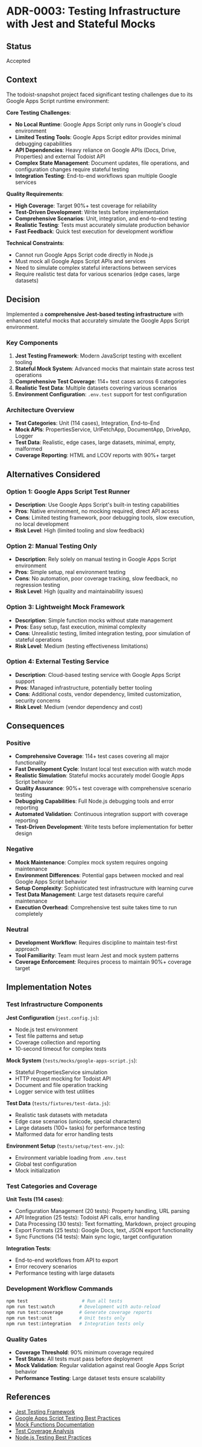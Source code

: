 # ADR-0003: Testing Infrastructure with Jest and Stateful Mocks

## Status
Accepted

## Context
The todoist-snapshot project faced significant testing challenges due to its Google Apps Script runtime environment:

**Core Testing Challenges**:
- **No Local Runtime**: Google Apps Script only runs in Google's cloud environment
- **Limited Testing Tools**: Google Apps Script editor provides minimal debugging capabilities
- **API Dependencies**: Heavy reliance on Google APIs (Docs, Drive, Properties) and external Todoist API
- **Complex State Management**: Document updates, file operations, and configuration changes require stateful testing
- **Integration Testing**: End-to-end workflows span multiple Google services

**Quality Requirements**:
- **High Coverage**: Target 90%+ test coverage for reliability
- **Test-Driven Development**: Write tests before implementation
- **Comprehensive Scenarios**: Unit, integration, and end-to-end testing
- **Realistic Testing**: Tests must accurately simulate production behavior
- **Fast Feedback**: Quick test execution for development workflow

**Technical Constraints**:
- Cannot run Google Apps Script code directly in Node.js
- Must mock all Google Apps Script APIs and services
- Need to simulate complex stateful interactions between services
- Require realistic test data for various scenarios (edge cases, large datasets)

## Decision
Implemented a **comprehensive Jest-based testing infrastructure** with enhanced stateful mocks that accurately simulate the Google Apps Script environment.

### Key Components
1. **Jest Testing Framework**: Modern JavaScript testing with excellent tooling
2. **Stateful Mock System**: Advanced mocks that maintain state across test operations
3. **Comprehensive Test Coverage**: 114+ test cases across 6 categories
4. **Realistic Test Data**: Multiple datasets covering various scenarios
5. **Environment Configuration**: `.env.test` support for test configuration

### Architecture Overview
- **Test Categories**: Unit (114 cases), Integration, End-to-End
- **Mock APIs**: PropertiesService, UrlFetchApp, DocumentApp, DriveApp, Logger
- **Test Data**: Realistic, edge cases, large datasets, minimal, empty, malformed
- **Coverage Reporting**: HTML and LCOV reports with 90%+ target

## Alternatives Considered

### Option 1: Google Apps Script Test Runner
- **Description**: Use Google Apps Script's built-in testing capabilities
- **Pros**: Native environment, no mocking required, direct API access
- **Cons**: Limited testing framework, poor debugging tools, slow execution, no local development
- **Risk Level**: High (limited tooling and slow feedback)

### Option 2: Manual Testing Only
- **Description**: Rely solely on manual testing in Google Apps Script environment
- **Pros**: Simple setup, real environment testing
- **Cons**: No automation, poor coverage tracking, slow feedback, no regression testing
- **Risk Level**: High (quality and maintainability issues)

### Option 3: Lightweight Mock Framework
- **Description**: Simple function mocks without state management
- **Pros**: Easy setup, fast execution, minimal complexity
- **Cons**: Unrealistic testing, limited integration testing, poor simulation of stateful operations
- **Risk Level**: Medium (testing effectiveness limitations)

### Option 4: External Testing Service
- **Description**: Cloud-based testing service with Google Apps Script support
- **Pros**: Managed infrastructure, potentially better tooling
- **Cons**: Additional costs, vendor dependency, limited customization, security concerns
- **Risk Level**: Medium (vendor dependency and cost)

## Consequences

### Positive
- **Comprehensive Coverage**: 114+ test cases covering all major functionality
- **Fast Development Cycle**: Instant local test execution with watch mode
- **Realistic Simulation**: Stateful mocks accurately model Google Apps Script behavior
- **Quality Assurance**: 90%+ test coverage with comprehensive scenario testing
- **Debugging Capabilities**: Full Node.js debugging tools and error reporting
- **Automated Validation**: Continuous integration support with coverage reporting
- **Test-Driven Development**: Write tests before implementation for better design

### Negative
- **Mock Maintenance**: Complex mock system requires ongoing maintenance
- **Environment Differences**: Potential gaps between mocked and real Google Apps Script behavior
- **Setup Complexity**: Sophisticated test infrastructure with learning curve
- **Test Data Management**: Large test datasets require careful maintenance
- **Execution Overhead**: Comprehensive test suite takes time to run completely

### Neutral
- **Development Workflow**: Requires discipline to maintain test-first approach
- **Tool Familiarity**: Team must learn Jest and mock system patterns
- **Coverage Enforcement**: Requires process to maintain 90%+ coverage target

## Implementation Notes

### Test Infrastructure Components

**Jest Configuration** (`jest.config.js`):
- Node.js test environment
- Test file patterns and setup
- Coverage collection and reporting
- 10-second timeout for complex tests

**Mock System** (`tests/mocks/google-apps-script.js`):
- Stateful PropertiesService simulation
- HTTP request mocking for Todoist API
- Document and file operation tracking
- Logger service with test utilities

**Test Data** (`tests/fixtures/test-data.js`):
- Realistic task datasets with metadata
- Edge case scenarios (unicode, special characters)
- Large datasets (100+ tasks) for performance testing
- Malformed data for error handling tests

**Environment Setup** (`tests/setup/test-env.js`):
- Environment variable loading from `.env.test`
- Global test configuration
- Mock initialization

### Test Categories and Coverage

**Unit Tests (114 cases)**:
- Configuration Management (20 tests): Property handling, URL parsing
- API Integration (25 tests): Todoist API calls, error handling
- Data Processing (30 tests): Text formatting, Markdown, project grouping
- Export Formats (25 tests): Google Docs, text, JSON export functionality
- Sync Functions (14 tests): Main sync logic, target configuration

**Integration Tests**:
- End-to-end workflows from API to export
- Error recovery scenarios
- Performance testing with large datasets

### Development Workflow Commands
```bash
npm test                    # Run all tests
npm run test:watch         # Development with auto-reload
npm run test:coverage      # Generate coverage reports
npm run test:unit          # Unit tests only
npm run test:integration   # Integration tests only
```

### Quality Gates
- **Coverage Threshold**: 90% minimum coverage required
- **Test Status**: All tests must pass before deployment
- **Mock Validation**: Regular validation against real Google Apps Script behavior
- **Performance Testing**: Large dataset tests ensure scalability

## References
- [Jest Testing Framework](https://jestjs.io/)
- [Google Apps Script Testing Best Practices](https://developers.google.com/apps-script/guides/support/troubleshooting)
- [Mock Functions Documentation](https://jestjs.io/docs/mock-functions)
- [Test Coverage Analysis](https://jestjs.io/docs/code-coverage)
- [Node.js Testing Best Practices](https://github.com/goldbergyoni/nodebestpractices#-6-testing-and-overall-quality-practices)